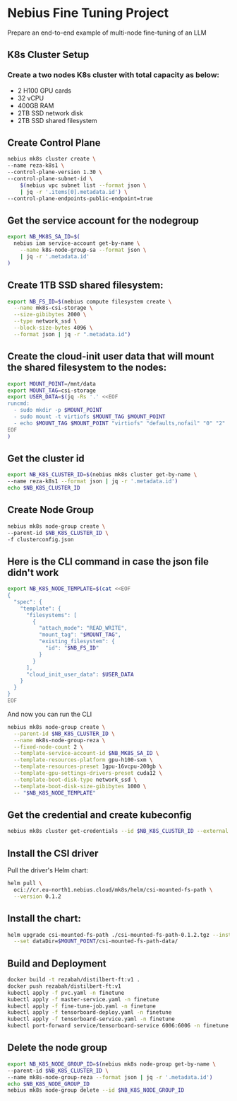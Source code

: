 
# Nebius Fine Tuning Project

Prepare an end-to-end example of multi-node fine-tuning of an LLM

## K8s Cluster Setup
### Create a two nodes K8s cluster with total capacity as below:

- 2 H100 GPU cards
- 32 vCPU
- 400GB RAM
- 2TB SSD network disk
- 2TB SSD shared filesystem

## Create Control Plane
```bash
nebius mk8s cluster create \
--name reza-k8s1 \
--control-plane-version 1.30 \
--control-plane-subnet-id \
    $(nebius vpc subnet list --format json \
    | jq -r '.items[0].metadata.id') \
--control-plane-endpoints-public-endpoint=true
```

## Get the service account for the nodegroup
```bash
export NB_MK8S_SA_ID=$(
  nebius iam service-account get-by-name \
    --name k8s-node-group-sa --format json \
    | jq -r '.metadata.id'
)
```

## Create 1TB SSD shared filesystem:

```bash
export NB_FS_ID=$(nebius compute filesystem create \
  --name mk8s-csi-storage \
  --size-gibibytes 2000 \
  --type network_ssd \
  --block-size-bytes 4096 \
  --format json | jq -r ".metadata.id")
```

## Create the cloud-init user data that will mount the shared filesystem to the nodes:
```bash
export MOUNT_POINT=/mnt/data
export MOUNT_TAG=csi-storage
export USER_DATA=$(jq -Rs '.' <<EOF
runcmd:
  - sudo mkdir -p $MOUNT_POINT
  - sudo mount -t virtiofs $MOUNT_TAG $MOUNT_POINT
  - echo $MOUNT_TAG $MOUNT_POINT "virtiofs" "defaults,nofail" "0" "2" | sudo tee -a /etc/fstab
EOF
)
```

## Get the cluster id
```bash
export NB_K8S_CLUSTER_ID=$(nebius mk8s cluster get-by-name \
--name reza-k8s1 --format json | jq -r '.metadata.id')
echo $NB_K8S_CLUSTER_ID
```

## Create Node Group
```bash
nebius mk8s node-group create \
--parent-id $NB_K8S_CLUSTER_ID \
-f clusterconfig.json
```
## Here is the CLI command in case the json file didn't work
```bash
export NB_K8S_NODE_TEMPLATE=$(cat <<EOF
{
  "spec": {
    "template": {
      "filesystems": [
        {
          "attach_mode": "READ_WRITE",
          "mount_tag": "$MOUNT_TAG",
          "existing_filesystem": {
            "id": "$NB_FS_ID"
          }
        }
      ],
      "cloud_init_user_data": $USER_DATA
    }
  }
}
EOF
```
And now you can run the CLI
```bash
nebius mk8s node-group create \
  --parent-id $NB_K8S_CLUSTER_ID \
  --name mk8s-node-group-reza \
  --fixed-node-count 2 \
  --template-service-account-id $NB_MK8S_SA_ID \
  --template-resources-platform gpu-h100-sxm \
  --template-resources-preset 1gpu-16vcpu-200gb \
  --template-gpu-settings-drivers-preset cuda12 \
  --template-boot-disk-type network_ssd \
  --template-boot-disk-size-gibibytes 1000 \
  -- "$NB_K8S_NODE_TEMPLATE"
 ```
 
## Get the credential and create kubeconfig
```bash
nebius mk8s cluster get-credentials --id $NB_K8S_CLUSTER_ID --external
```    

## Install the CSI driver
Pull the driver's Helm chart:
```bash
helm pull \
  oci://cr.eu-north1.nebius.cloud/mk8s/helm/csi-mounted-fs-path \
  --version 0.1.2
```
## Install the chart:
```bash
helm upgrade csi-mounted-fs-path ./csi-mounted-fs-path-0.1.2.tgz --install \
  --set dataDir=$MOUNT_POINT/csi-mounted-fs-path-data/
```
## Build and Deployment
```bash
docker build -t rezabah/distilbert-ft:v1 .
docker push rezabah/distilbert-ft:v1
kubectl apply -f pvc.yaml -n finetune
kubectl apply -f master-service.yaml -n finetune
kubectl apply -f fine-tune-job.yaml -n finetune
kubectl apply -f tensorboard-deploy.yaml -n finetune
kubectl apply -f tensorboard-service.yaml -n finetune
kubectl port-forward service/tensorboard-service 6006:6006 -n finetune
```

## Delete the node group
```bash
export NB_K8S_NODE_GROUP_ID=$(nebius mk8s node-group get-by-name \
--parent-id $NB_K8S_CLUSTER_ID \
--name mk8s-node-group-reza --format json | jq -r '.metadata.id')
echo $NB_K8S_NODE_GROUP_ID
nebius mk8s node-group delete --id $NB_K8S_NODE_GROUP_ID
```